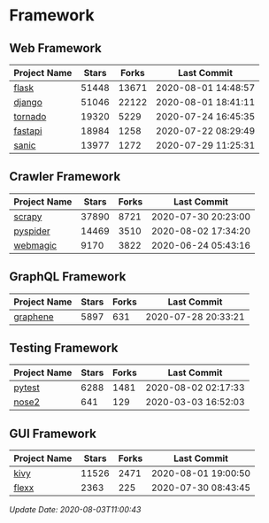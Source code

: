 # Framework

## Web Framework

| Project Name | Stars | Forks | Last Commit |
| ------------ | ----- | ----- | ----------- |
| [flask](https://github.com/pallets/flask) | 51448 | 13671 | 2020-08-01 14:48:57 |
| [django](https://github.com/django/django) | 51046 | 22122 | 2020-08-01 18:41:11 |
| [tornado](https://github.com/tornadoweb/tornado) | 19320 | 5229 | 2020-07-24 16:45:35 |
| [fastapi](https://github.com/tiangolo/fastapi) | 18984 | 1258 | 2020-07-22 08:29:49 |
| [sanic](https://github.com/huge-success/sanic) | 13977 | 1272 | 2020-07-29 11:25:31 |

## Crawler Framework

| Project Name | Stars | Forks | Last Commit |
| ------------ | ----- | ----- | ----------- |
| [scrapy](https://github.com/scrapy/scrapy) | 37890 | 8721 | 2020-07-30 20:23:00 |
| [pyspider](https://github.com/binux/pyspider) | 14469 | 3510 | 2020-08-02 17:34:20 |
| [webmagic](https://github.com/code4craft/webmagic) | 9170 | 3822 | 2020-06-24 05:43:16 |

## GraphQL Framework

| Project Name | Stars | Forks | Last Commit |
| ------------ | ----- | ----- | ----------- |
| [graphene](https://github.com/graphql-python/graphene) | 5897 | 631 | 2020-07-28 20:33:21 |

## Testing Framework

| Project Name | Stars | Forks | Last Commit |
| ------------ | ----- | ----- | ----------- |
| [pytest](https://github.com/pytest-dev/pytest) | 6288 | 1481 | 2020-08-02 02:17:33 |
| [nose2](https://github.com/nose-devs/nose2) | 641 | 129 | 2020-03-03 16:52:03 |

## GUI Framework

| Project Name | Stars | Forks | Last Commit |
| ------------ | ----- | ----- | ----------- |
| [kivy](https://github.com/kivy/kivy) | 11526 | 2471 | 2020-08-01 19:00:50 |
| [flexx](https://github.com/flexxui/flexx) | 2363 | 225 | 2020-07-30 08:43:45 |

*Update Date: 2020-08-03T11:00:43*